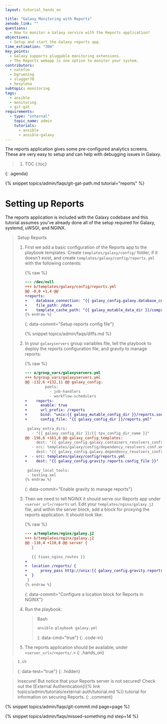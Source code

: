 ```yaml
---
layout: tutorial_hands_on

title: "Galaxy Monitoring with Reports"
zenodo_link: ""
questions:
  - How to monitor a Galaxy service with the Reports application?
objectives:
  - Setup and start the Galaxy reports app.
time_estimation: "30m"
key_points:
  - Galaxy supports pluggable monitoring extensions.
  - The Reports webapp is one option to monitor your system.
contributors:
  - natefoo
  - bgruening
  - slugger70
  - hexylena
subtopic: monitoring
tags:
  - ansible
  - monitoring
  - git-gat
requirements:
  - type: "internal"
    topic_name: admin
    tutorials:
      - ansible
      - ansible-galaxy
---
```


The reports application gives some pre-configured analytics screens. These are very easy to setup and can help with debugging issues in Galaxy.

> <agenda-title></agenda-title>
>
> 1. TOC
> {:toc}
>
{: .agenda}

{% snippet topics/admin/faqs/git-gat-path.md tutorial="reports" %}

# Setting up Reports

The reports application is included with the Galaxy codebase and this tutorial assumes you've already done all of the setup required for Galaxy, systemd, uWSGI, and NGINX.

> <hands-on-title>Setup Reports</hands-on-title>
>
>
> 1. First we add a basic configuration of the Reports app to the playbook templates. Create `templates/galaxy/config/` folder, if it doesn't exist, and create `templates/galaxy/config/reports.yml` with the following contents:
>
>    {% raw %}
>    ```diff
>    --- /dev/null
>    +++ b/templates/galaxy/config/reports.yml
>    @@ -0,0 +1,4 @@
>    +reports:
>    +    database_connection: "{{ galaxy_config.galaxy.database_connection }}"
>    +    file_path: /data
>    +    template_cache_path: "{{ galaxy_mutable_data_dir }}/compiled_templates/reports/"
>    {% endraw %}
>    ```
>    {: data-commit="Setup reports config file"}
>
>    {% snippet topics/admin/faqs/diffs.md %}
>
> 2. In your `galaxyservers` group variables file, tell the playbook to deploy the reports configuration file, and gravity to manage reports:
>
>    {% raw %}
>    ```diff
>    --- a/group_vars/galaxyservers.yml
>    +++ b/group_vars/galaxyservers.yml
>    @@ -132,6 +132,11 @@ galaxy_config:
>             pools:
>               - job-handlers
>               - workflow-schedulers
>    +    reports:
>    +      enable: true
>    +      url_prefix: /reports
>    +      bind: "unix:{{ galaxy_mutable_config_dir }}/reports.sock"
>    +      config_file: "{{ galaxy_config_dir }}/reports.yml"
>     
>     galaxy_extra_dirs:
>       - "{{ galaxy_config_dir }}/{{ tpv_config_dir_name }}"
>    @@ -156,6 +161,8 @@ galaxy_config_templates:
>         dest: "{{ galaxy_config.galaxy.containers_resolvers_config_file }}"
>       - src: templates/galaxy/config/dependency_resolvers_conf.xml
>         dest: "{{ galaxy_config.galaxy.dependency_resolvers_config_file }}"
>    +  - src: templates/galaxy/config/reports.yml
>    +    dest: "{{ galaxy_config.gravity.reports.config_file }}"
>     
>     galaxy_local_tools:
>     - testing.xml
>    {% endraw %}
>    ```
>    {: data-commit="Enable gravity to manage reports"}
>
>
> 4. Then we need to tell NGINX it should serve our Reports app under `<server_url>/reports` url. Edit your `templates/nginx/galaxy.j2` file, and within the server block, add a block for proxying the reports application. It should look like:
>
>    {% raw %}
>    ```diff
>    --- a/templates/nginx/galaxy.j2
>    +++ b/templates/nginx/galaxy.j2
>    @@ -110,4 +110,8 @@ server {
>     	}
>     
>     	{{ tiaas_nginx_routes }}
>    +
>    +	location /reports/ {
>    +		proxy_pass http://unix:{{ galaxy_config.gravity.reports.bind }}:/;
>    +	}
>     }
>    {% endraw %}
>    ```
>    {: data-commit="Configure a location block for Reports in NGINX"}
>
> 5. Run the playbook:
>
>    > <code-in-title>Bash</code-in-title>
>    > ```bash
>    > ansible-playbook galaxy.yml
>    > ```
>    > {: data-cmd="true"}
>    {: .code-in}
>
> 6. The reports application should be available, under `<server_url>/reports/`.>
{: .hands_on}

> ```bash
> 1.sh
> ```
> {: data-test="true"}
{: .hidden}

> <comment-title>Insecure!</comment-title>
> But notice that your Reports server is not secured! Check out the [External Authentication]({% link topics/admin/tutorials/external-auth/tutorial.md %}) tutorial for information on securing Reports.
{: .comment}

{% snippet topics/admin/faqs/git-commit.md page=page %}

{% snippet topics/admin/faqs/missed-something.md step=14 %}
